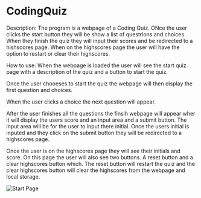 # CodingQuiz

Description:
The program is a webpage of a Coding Quiz. ONce the user clicks the start button they will be show a list of questrions and choices. When they finish the quiz they will input their scores and be redirected to a hishscores page. When on the highscores page the user will have the option to restart or clear their highscores. 

How to use: 
When the webpage is loaded the user will see the start quiz page with a description of the quiz and a button to start the quiz. 

Once the user chooeses to start the quiz the webpage will then display the first question and choices.

When the user clicks a choice the next question will appear.

After the user finishes all the questions the finsih webpage will appear wher it will display the users score and an input area and a submit button. The input area will be for the user to input there initial. Once the users initial is inputed and they click on the submit button they will be redirected to a highscores page. 

Once the user is on the highscores page they will see their initials and score. On this page the user will also see two buttons. A reset button and a clear highscores button which. The reset button will restart the quiz and the clear highscores button will clear the highscores from the webpage and local storage. 



![Start Page](https://octodex.github.com/images/yaktocat.png)

